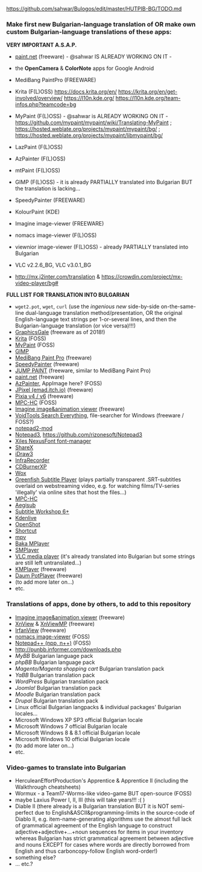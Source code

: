 https://github.com/sahwar/Bulogos/edit/master/HUTPIB-BG/TODO.md

### Make first new Bulgarian-language translation of OR make own custom Bulgarian-language translations of these apps: ###

**VERY IMPORTANT A.S.A.P.**
* [paint.net](http://getpaint.net) (freeware) - @sahwar IS ALREADY WORKING ON IT - 
* the **OpenCamera** & **ColorNote** apps for Google Android
* MediBang PaintPro (FREEWARE)
* Krita (F(L)OSS)
https://docs.krita.org/en/
https://krita.org/en/get-involved/overview/
https://l10n.kde.org/
https://l10n.kde.org/team-infos.php?teamcode=bg
* MyPaint (F(L)OSS) - @sahwar is ALREADY WORKING ON IT - https://github.com/mypaint/mypaint/wiki/Translating-MyPaint ; https://hosted.weblate.org/projects/mypaint/mypaint/bg/ ; https://hosted.weblate.org/projects/mypaint/libmypaint/bg/
* LazPaint (F(L)OSS)
* AzPainter (F(L)OSS)
* mtPaint (F(L)OSS)
* GIMP (F(L)OSS) - it is already PARTIALLY translated into Bulgarian BUT the translation is lacking...
* SpeedyPainter (FREEWARE)
* KolourPaint (KDE)
* Imagine image-viewer (FREEWARE)
* nomacs image-viewer (F(L)OSS)
* viewnior image-viewer (F(L)OSS) - already PARTIALLY translated into Bulgarian

* VLC v2.2.6_BG, VLC v3.0.1_BG
* http://mx.j2inter.com/translation & https://crowdin.com/project/mx-video-player/bg#

**FULL LIST FOR TRANSLATION INTO BULGARIAN**
* `wget2.pot`, `wget`, `curl` (use the _ingenious new_ side-by-side on-the-same-line dual-language translation method/presentation, OR the original English-language text strings per 1-or-several lines, and then the Bulgarian-language translation (or vice versa)!!!)
* [GraphicsGale](https://graphicsgale.com/us/download.html) (freeware as of 2018!)
* [Krita](http://krita.org) (FOSS)
* [MyPaint](http://mypaint.org/) (FOSS)
* [GIMP](https://www.gimp.org/)
* [MediBang Paint Pro](https://medibangpaint.com/en/pc/) (freeware)
* [SpeedyPainter](http://speedypainter.altervista.org) (freeware)
* [JUMP PAINT](https://medibangpaint.com/en/) (freeware, similar to MediBang Paint Pro)
* [paint.net](http://getpaint.net) (freeware)
* [AzPainter](https://osdn.net/projects/azpainter/), AppImage here? (FOSS)
* [JPixel (emad.itch.io)](https://emad.itch.io/jpixel) (freeware)
* [Pixia v4 / v6](http://www.ne.jp/asahi/mighty/knight/download.html) (freeware)
* [MPC-HC](http://mpc-hc.org) (FOSS)
* [Imagine image&animation viewer](http://www.nyam.pe.kr/dev/imagine/) (freeware)
* [VoidTools Search Everything](https://voidtools.com/), file-searcher for Windows (freeware / FOSS?)
* [notepad2-mod](https://xhmikosr.github.io/notepad2-mod/)
* [Notepad3](https://www.rizonesoft.com/downloads/notepad3/), https://github.com/rizonesoft/Notepad3
* [Xiles NexusFont font-manager](http://www.xiles.net/)
* [ShareX](https://getsharex.com/)
* [iDraw3](http://tsukuru.pl/index.php?link=programy/iDraw)
* [InfraRecorder](http://infrarecorder.org/)
* [CDBurnerXP](https://cdburnerxp.se/)
* [Wox](http://www.wox.one/)
* [Greenfish Subtitle Player](http://greenfishsoftware.org/gfsp.php#apage) (plays partially transparent .SRT-subtitles overlaid on webstreaming video, e.g. for watching films/TV-series 'illegally' via online sites that host the files...)
* [MPC-HC](https://mpc-hc.org/)
* [Aegisub](http://www.aegisub.org/)
* [Subtitle Workshop 6+](http://subworkshop.sourceforge.net/download.php)
* [Kdenlive](https://kdenlive.org/en/download/)
* [OpenShot](https://www.openshot.org/)
* [Shortcut](https://shotcut.org/download/)
* [mpv](https://mpv.io/)
* [Baka MPlayer](http://bakamplayer.u8sand.net/)
* [SMPlayer](https://www.smplayer.info/)
* [VLC media player](https://www.videolan.org/vlc/) (it's already translated into Bulgarian but some strings are still left untranslated...)
* [KMPlayer](http://www.kmplayer.com/) (freeware)
* [Daum PotPlayer](https://potplayer.daum.net/) (freeware)
* (to add more later on...)
* etc.

### Translations of apps, done by others, to add to this repository ###
* [Imagine image&animation viewer](http://www.nyam.pe.kr/dev/imagine/) (freeware)
* [XnView](https://www.xnview.com/en/) & [XnViewMP](https://www.xnview.com/en/xnviewmp/) (freeware)
* [IrfanView](https://www.irfanview.com/) (freeware)
* [nomacs image-viewer](https://nomacs.org/) (FOSS)
* [Notepad++ (npp, n++)](https://notepad-plus-plus.org/) (FOSS)
* http://punbb.informer.com/downloads.php
* _MyBB_ Bulgarian language pack
* _phpBB_ Bulgarian language pack
* _Magento/Magenta shopping cart_ Bulgarian translation pack
* _YaBB_ Bulgarian translation pack
* _WordPress_ Bulgarian translation pack
* _Joomla!_ Bulgarian translation pack
* _Moodle_ Bulgarian translation pack
* _Drupal_ Bulgarian translation pack
* Linux official Bulgarian langpacks & individual packages' Bulgarian locales...
* Microsoft Windows XP SP3 official Bulgarian locale
* Microsoft Windows 7 official Bulgarian locale
* Microsoft Windows 8 & 8.1 official Bulgarian locale
* Microsoft Windows 10 official Bulgarian locale
* (to add more later on...)
* etc.

### Video-games to translate into Bulgarian ###
* HerculeanEffortProduction's Apprentice & Apprentice II (including the Walkthrough cheatsheets)
* Wormux - a Team17-Worms-like video-game BUT open-source (FOSS)
* maybe Laxius Power I, II, III (this will take years!!! :( )
* Diable II (there already is a Bulgarian translation BUT it is NOT semi-perfect due to English&ASCII&programming-limits in the source-code of Diablo II, e.g. item-name-generating algorithms use the almost full lack of grammatical agreement of the English language to construct adjective+adjective+...+noun sequences for items in your inventory whereas Bulgarian has strict grammatical agreement between adjective and nouns EXCEPT for cases where words are directly borrowed from English and thus carboncopy-follow English word-order!)
* something else?
* ... etc.?
